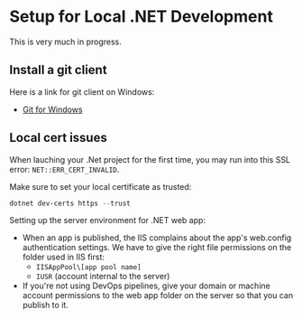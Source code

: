 # Setup for Local .NET Development

This is very much in progress.

## Install a git client

Here is a link for git client on Windows:
- [Git for Windows](https://git-scm.com/downloads/guis?os=windows)

## Local cert issues

When lauching your .Net project for the first time, you may run into this SSL error: `NET::ERR_CERT_INVALID`.

Make sure to set your local certificate as trusted:

```powershell
dotnet dev-certs https --trust
```

Setting up the server environment for .NET web app:

- When an app is published, the IIS complains about the app's web.config authentication settings.  We have to give the right file permissions on the folder used in IIS first:
  - ``IISAppPool\[app pool name]``
  - ``IUSR`` (account internal to the server)
- If you're not using DevOps pipelines, give your domain or machine account permissions to the web app folder on the server so that you can publish to it.

